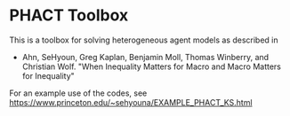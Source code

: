 # PHACT Toolbox

This is a toolbox for solving heterogeneous agent models as described in

* Ahn, SeHyoun, Greg Kaplan, Benjamin Moll, Thomas Winberry, and Christian Wolf. "When Inequality Matters for Macro and Macro Matters for Inequality"

For an example use of the codes, see https://www.princeton.edu/~sehyouna/EXAMPLE_PHACT_KS.html
